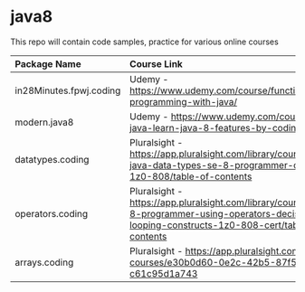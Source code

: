 # java8
This repo will contain code samples, practice for various online courses


| Package Name | Course Link |
| :---         |  :--- |
| in28Minutes.fpwj.coding   | Udemy - https://www.udemy.com/course/functional-programming-with-java/  |
| modern.java8   | Udemy - https://www.udemy.com/course/modern-java-learn-java-8-features-by-coding-it/  |
| datatypes.coding | Pluralsight - https://app.pluralsight.com/library/courses/working-java-data-types-se-8-programmer-certification-1z0-808/table-of-contents |
| operators.coding | Pluralsight - https://app.pluralsight.com/library/courses/java-se-8-programmer-using-operators-decision-looping-constructs-1z0-808-cert/table-of-contents |
| arrays.coding | Pluralsight - https://app.pluralsight.com/ilx/video-courses/e30b0d60-0e2c-42b5-87f5-c61c95d1a743 |



